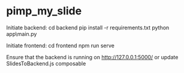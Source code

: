 # pimp_my_slide

Initiate backend:
cd backend
pip install -r requirements.txt
python app\main.py

Initiate frontend:
cd frontend
npm run serve

Ensure that the backend is running on http://127.0.0.1:5000/ or update SlidesToBackend.js composable
